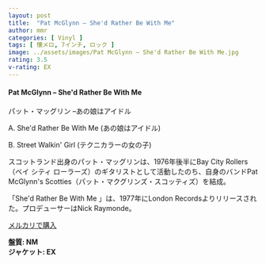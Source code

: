 ```yaml
---
layout: post
title:  "Pat McGlynn – She'd Rather Be With Me"
author: mmr
categories: [ Vinyl ]
tags: [ 懐メロ, 7インチ, ロック ]
image: ../assets/images/Pat McGlynn – She'd Rather Be With Me.jpg
rating: 3.5
v-rating: EX
---
```


#### Pat McGlynn – She'd Rather Be With Me

パット・マッグリン –あの娘はアイドル

A. She'd Rather Be With Me (あの娘はアイドル)

B. Street Walkin' Girl (テクニカラーの女の子)

スコットランド出身のパット・マッグリンは、1976年後半にBay City Rollers（ベイ シティ ローラーズ）のギタリストとして活動したのち、自身のバンドPat McGlynn's Scotties（パット・マクグリンズ・スコッティズ）を結成。

「She'd Rather Be With Me 」は、1977年にLondon Recordsよりリリースされた。プロデューサーはNick Raymonde。

[メルカリで購入](https://jp.mercari.com/item/m46039365171?afid=6142608987)

<div class="mt-4 mb-4 d-flex align-items-center">
<strong class="mr-1">盤質: NM</strong>
</div>
<div class="mt-4 mb-4 d-flex align-items-center">
<strong class="mr-1">ジャケット: EX</strong>
</div>
